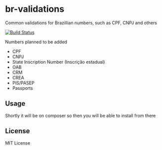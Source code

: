 br-validations
==============

Common validations for Brazillian numbers, such as CPF, CNPJ and others

[![Build Status](https://travis-ci.org/Websix/br-validations.svg)](https://travis-ci.org/Websix/br-validations)

Numbers planned to be added
+ CPF
+ CNPJ
+ State Inscription Number (Inscrição estadual)
+  OAB
+  CRM
+  CREA
+  PIS/PASEP
+  Passports

Usage
-----

Shortly it will be on composer so then you will be able to install from there

License
-------

MIT License
